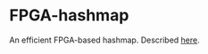 # FPGA-hashmap

An efficient FPGA-based hashmap. Described [here](https://adamwalker.github.io/Building-Better-Hashtable/).

